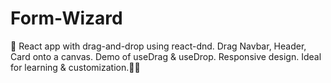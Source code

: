 # Form-Wizard
🚀 React app with drag-and-drop using react-dnd. Drag Navbar, Header, Card onto a canvas. Demo of useDrag &amp; useDrop. Responsive design. Ideal for learning &amp; customization.🎨✨
